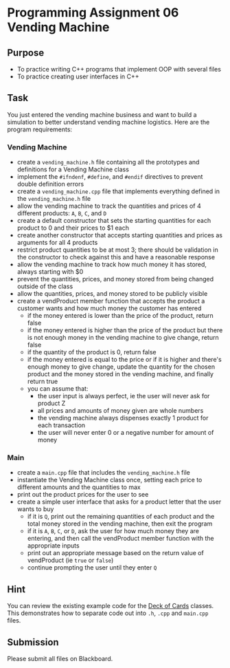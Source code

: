 # Programming Assignment 06 Vending Machine

## Purpose

- To practice writing C++ programs that implement OOP with several files
- To practice creating user interfaces in C++

## Task

You just entered the vending machine business and want to build a simulation to better understand vending machine logistics. Here are the program requirements:

### Vending Machine

- create a `vending_machine.h` file containing all the prototypes and definitions for a Vending Machine class
- implement the `#ifndenf`, `#define`, and `#endif` directives to prevent double definition errors
- create a `vending_machine.cpp` file that implements everything defined in the `vending_machine.h` file
- allow the vending machine to track the quantities and prices of 4 different products: `A`, `B`, `C`, and `D`
- create a default constructor that sets the starting quantities for each product to 0 and their prices to $1 each
- create another constructor that accepts starting quantities and prices as arguments for all 4 products
- restrict product quantities to be at most 3; there should be validation in the constructor to check against this and have a reasonable response
- allow the vending machine to track how much money it has stored, always starting with $0
- prevent the quantities, prices, and money stored from being changed outside of the class
- allow the quantities, prices, and money stored  to be publicly visible
- create a vendProduct member function that accepts the product a customer wants and how much money the customer has entered
  - if the money entered is lower than the price of the product, return false
  - if the money entered is higher than the price of the product but there is not enough money in the vending machine to give change, return false
  - if the quantity of the product is 0, return false
  - if the money entered is equal to the price or if it is higher and there's enough money to give change, update the quantity for the chosen product and the money stored in the vending machine, and finally return true
  - you can assume that:
    - the user input is always perfect, ie the user will never ask for product Z
    - all prices and amounts of money given are whole numbers
    - the vending machine always dispenses exactly 1 product for each transaction
    - the user will never enter 0 or a negative number for amount of money

### Main

- create a `main.cpp` file that includes the `vending_machine.h` file
- instantiate the Vending Machine class once, setting each price to different amounts and the quantities to max
- print out the product prices for the user to see
- create a simple user interface that asks for a product letter that the user wants to buy
  - if it is `Q`, print out the remaining quantities of each product and the total money stored in the vending machine, then exit the program
  - if it is `A`, `B`, `C`, or `D`, ask the user for how much money they are entering, and then call the vendProduct member function with the appropriate inputs
  - print out an appropriate message based on the return value of vendProduct (ie `true` or `false`)
  - continue prompting the user until they enter `Q`

## Hint

You can review the existing example code for the [Deck of Cards](https://github.com/jonathan-chin/mec-cs/tree/main/2023-fall/cs-244/examples/deck_of_cards) classes. This demonstrates how to separate code out into `.h`, `.cpp` and `main.cpp` files.

## Submission

Please submit all files on Blackboard.
